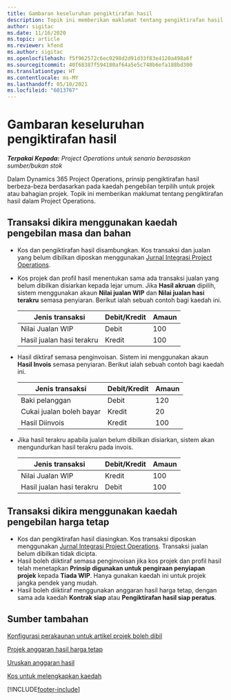 ```yaml
---
title: Gambaran keseluruhan pengiktirafan hasil
description: Topik ini memberikan maklumat tentang pengiktirafan hasil dalam Project Operations.
author: sigitac
ms.date: 11/16/2020
ms.topic: article
ms.reviewer: kfend
ms.author: sigitac
ms.openlocfilehash: f5f962572c6ec0298d2d91d33f83e4120a498a6f
ms.sourcegitcommit: 40f68387f594180af64a5e5c748b6efa188bd300
ms.translationtype: HT
ms.contentlocale: ms-MY
ms.lasthandoff: 05/10/2021
ms.locfileid: "6013767"
---
```

# <a name="revenue-recognition-overview"></a>Gambaran keseluruhan pengiktirafan hasil

_**Terpakai Kepada:** Project Operations untuk senario berasaskan sumber/bukan stok_

Dalam Dynamics 365 Project Operations, prinsip pengiktirafan hasil berbeza-beza berdasarkan pada kaedah pengebilan terpilih untuk projek atau bahagian projek. Topik ini memberikan maklumat tentang pengiktirafan hasil dalam Project Operations.

## <a name="transactions-accounted-using-time-and-material-billing-method"></a>Transaksi dikira menggunakan kaedah pengebilan masa dan bahan

- Kos dan pengiktirafan hasil disambungkan. Kos transaksi dan jualan yang belum dibilkan diposkan menggunakan [Jurnal Integrasi Project Operations](../project-accounting/project-operations-integration-journal.md).
- Kos projek dan profil hasil menentukan sama ada transaksi jualan yang belum dibilkan disiarkan kepada lejar umum. Jika **Hasil akruan** dipilih, sistem menggunakan akaun **Nilai jualan WIP** dan **Nilai jualan hasi terakru** semasa penyiaran. Berikut ialah sebuah contoh bagi kaedah ini.  

  | Jenis transaksi | Debit/Kredit | Amaun |
  | --- | --- | --- |
  | Nilai Jualan WIP | Debit | 100 |
  | Hasil jualan hasi terakru | Kredit | 100 |

- Hasil diktiraf semasa penginvoisan. Sistem ini menggunakan akaun **Hasil Invois** semasa penyiaran. Berikut ialah sebuah contoh bagi kaedah ini.  

  | Jenis transaksi | Debit/Kredit | Amaun |
  | --- | --- | --- |
  | Baki pelanggan | Debit | 120 |
  | Cukai jualan boleh bayar | Kredit | 20 |
  | Hasil Diinvois | Kredit | 100 |

- Jika hasil terakru apabila jualan belum dibilkan disiarkan, sistem akan mengundurkan hasil terakru pada invois.

  | Jenis transaksi | Debit/Kredit | Amaun |
  | --- | --- | --- |
  | Nilai Jualan WIP | Kredit | 100 |
  | Hasil jualan hasi terakru | Debit | 100 |

## <a name="transactions-accounted-using-the-fixed-price-billing-method"></a>Transaksi dikira menggunakan kaedah pengebilan harga tetap

- Kos dan pengiktirafan hasil diasingkan. Kos transaksi diposkan menggunakan [Jurnal Integrasi Project Operations](../project-accounting/project-operations-integration-journal.md). Transaksi jualan belum dibilkan tidak dicipta.
- Hasil boleh diiktiraf semasa penginvoisan jika kos projek dan profil hasil telah menetapkan **Prinsip digunakan untuk pengiraan penyiapan projek** kepada **Tiada WIP**. Hanya gunakan kaedah ini untuk projek jangka pendek yang mudah.
- Hasil boleh diiktiraf menggunakan anggaran hasil harga tetap, dengan sama ada kaedah **Kontrak siap** atau **Pengiktirafan hasil siap peratus**.

## <a name="additional-resources"></a>Sumber tambahan
[Konfigurasi perakaunan untuk artikel projek boleh dibil](../project-accounting/configure-accounting-billable-projects.md)

[Projek anggaran hasil harga tetap](rev-rec-percentage-completion-method.md)

[Uruskan anggaran hasil](rev-rec-completed-contract-method.md)

[Kos untuk melengkapkan kaedah](cost-complete-methods.md)


[!INCLUDE[footer-include](../includes/footer-banner.md)]